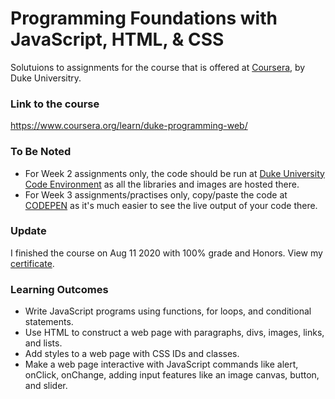 # Programming Foundations with JavaScript, HTML, & CSS
Solutuions to assignments for the course that is offered at <a href="https://www.coursera.org">Coursera</a>, by Duke Universitry.

### Link to the course
https://www.coursera.org/learn/duke-programming-web/


### To Be Noted
 * For Week 2 assignments only, the code should be run at <a href="https://www.dukelearntoprogram.com//course1/example/index.php">Duke University Code Environment</a> as all the libraries and images are hosted there.
 * For Week 3 assignments/practises only, copy/paste the code at <a href="https://codepen.io/">CODEPEN</a> as it's much easier to see the live output of your code there.


### Update
I finished the course on Aug 11 2020 with 100% grade and Honors. View my <a href="https://www.coursera.org/account/accomplishments/certificate/UULDLNA62M73">certificate</a>.


### Learning Outcomes
  * Write JavaScript programs using functions, for loops, and conditional statements.
  * Use HTML to construct a web page with paragraphs, divs, images, links, and lists.
  * Add styles to a web page with CSS IDs and classes.
  * Make a web page interactive with JavaScript commands like alert, onClick, onChange, adding input features like an image canvas, button, and slider.
